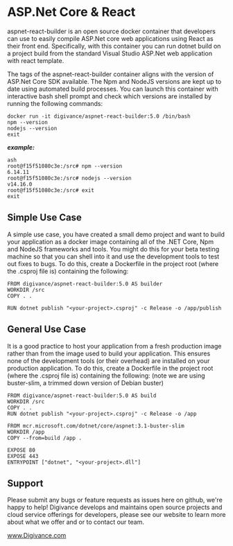 # ASP.Net Core & React
aspnet-react-builder is an open source docker container that developers can use to easily compile ASP.Net core web applications using React as their front end. Specifically, with this container you can run dotnet build on a project build from the standard Visual Studio ASP.Net web application with react template.

The tags of the aspnet-react-builder container aligns with the version of ASP.Net Core SDK available. The Npm and NodeJS versions are kept up to date using automated build processes. You can launch this container with interactive bash shell prompt and check which versions are installed by running the following commands:

````
docker run -it digivance/aspnet-react-builder:5.0 /bin/bash
npm --version
nodejs --version
exit
````
___example:___
````
ash
root@f15f51080c3e:/src# npm --version
6.14.11
root@f15f51080c3e:/src# nodejs --version
v14.16.0
root@f15f51080c3e:/src# exit
exit
````

## Simple Use Case
A simple use case, you have created a small demo project and want to build your application as a docker image containing all of the .NET Core, Npm and NodeJS frameworks and tools. You might do this for your beta testing machine so that you can shell into it and use the development tools to test out fixes to bugs. To do this, create a Dockerfile in the project root (where the .csproj file is) containing the following:

````
FROM digivance/aspnet-react-builder:5.0 AS builder
WORKDIR /src
COPY . .

RUN dotnet publish "<your-project>.csproj" -c Release -o /app/publish
````

## General Use Case
It is a good practice to host your application from a fresh production image rather than from the image used to build your application. This ensures none of the development tools (or their overhead) are installed on your production application. To do this, create a Dockerfile in the project root (where the .csproj file is) containing the following: (note we are using buster-slim, a trimmed down version of Debian buster)

````
FROM digivance/aspnet-react-builder:5.0 AS build
WORKDIR /src
COPY . .
RUN dotnet publish "<your-project>.csproj" -c Release -o /app

FROM mcr.microsoft.com/dotnet/core/aspnet:3.1-buster-slim
WORKDIR /app
COPY --from=build /app .

EXPOSE 80
EXPOSE 443
ENTRYPOINT ["dotnet", "<your-project>.dll"]
````

## Support
Please submit any bugs or feature requests as issues here on github, we're happy to help! Digivance develops and maintains open source projects and cloud service offerings for developers, please see our website to learn more about what we offer and or to contact our team.

www.Digivance.com

